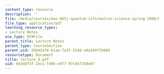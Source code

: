 ```yaml
---
content_type: resource
description: ''
file: /media/courses/mas-865j-quantum-information-science-spring-2006/643ddf5f2ec1f40be97797c847358e07_lecture_9.pdf
file_type: application/pdf
learning_resource_types:
- Lecture Notes
ocw_type: OCWFile
parent_title: Lecture Notes
parent_type: CourseSection
parent_uid: d3b92ef8-61aa-7a3f-53dd-a9a249f7b660
resourcetype: Document
title: lecture_9.pdf
uid: 643ddf5f-2ec1-f40b-e977-97c847358e07
---
```

